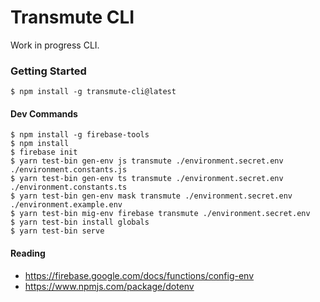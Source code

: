 # Transmute CLI

Work in progress CLI.

### Getting Started

```
$ npm install -g transmute-cli@latest 
```

#### Dev Commands
```
$ npm install -g firebase-tools
$ npm install
$ firebase init
$ yarn test-bin gen-env js transmute ./environment.secret.env ./environment.constants.js
$ yarn test-bin gen-env ts transmute ./environment.secret.env ./environment.constants.ts
$ yarn test-bin gen-env mask transmute ./environment.secret.env ./environment.example.env
$ yarn test-bin mig-env firebase transmute ./environment.secret.env
$ yarn test-bin install globals
$ yarn test-bin serve

```

#### Reading

- https://firebase.google.com/docs/functions/config-env
- https://www.npmjs.com/package/dotenv